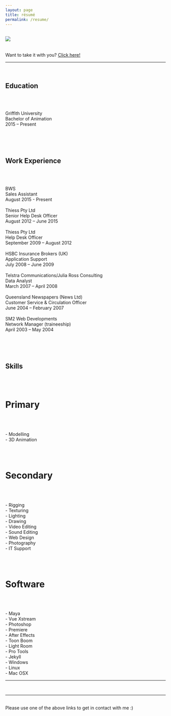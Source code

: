 ```yaml
---
layout: page
title: résumé
permalink: /resume/
---
```


## <img class="col one right" src="/img/res_pic.jpg">

<br/>
Want to take it with you? <a href="/img/Duane_McPherson_-_Resume.pdf" target="_blank">Click here!</a>
<br/>
<hr>
<br/>
<div class="col two">

<h2>Education</h2><br/>
<br/>
<p>Griffith University<br/>
Bachelor of Animation<br/>
2015 – Present</p><br/>

<br/>
<br/>
<h2>Work Experience</h2><br/>
<br/>
<p>BWS<br/>
Sales Assistant<br/>
August 2015 - Present<br/>
<br/>
Thiess Pty Ltd<br/>
Senior Help Desk Officer<br/>
August 2012 – June 2015<br/>
<br/>
Thiess Pty Ltd<br/>
Help Desk Officer<br/>
September 2009 – August 2012<br/>
<br/>
HSBC Insurance Brokers (UK)<br/>
Application Support<br/>
July 2008 – June 2009<br/>
<br/>
Telstra Communications/Julia Ross Consulting<br/>
Data Analyst<br/>
March 2007 – April 2008<br/>
<br/>
Queensland Newspapers (News Ltd)<br/>
Customer Service & Circulation Officer<br/>
June 2004 – February 2007<br/>
<br/>
SM2 Web Developments<br/>
Network Manager (traineeship)<br/>
April 2003 – May 2004</p><br/>


<br/>
<br/>
</div>

<div class="col two right">
<h2>Skills</h2><br/>
<br/>
<h1>Primary</h1><br/>
<br/><p>
-	Modelling<br/>
-	3D Animation<br/>
</p><br/>
<br/>
<h1>Secondary</h1><br/>
<br/><p>
-	Rigging<br/>
-	Texturing<br/>
-	Lighting<br/>
-	Drawing<br/>
-	Video Editing<br/>
-	Sound Editing<br/>
-	Web Design<br/>
-	Photography<br/>
-	IT Support<br/>
</p><br/>
<br/>
<h1>Software</h1><br/>
<br/><p>
-	Maya<br/>
-	Vue Xstream<br/>
-	Photoshop<br/>
-	Premiere<br/>
-	After Effects<br/>
-	Toon Boom<br/>
-	Light Room<br/>
-	Pro Tools<br/>
-	Jekyll<br/>
-	Windows<br/>
-	Linux<br/>
-	Mac OSX<br/>
</p>
</div>

<hr/>

<br/>
<hr/>
<br/>
<span class="contacticon center">
	<a href="http://duanemcpherson.com/contact/"><i class="fa fa-envelope-square"></i></a>
	<a href="https://www.linkedin.com/in/duane-mcpherson" target="_blank"><i class="fa fa-linkedin-square"></i></a>
	<a href="http://dmcmodelling.tumblr.com/" target="_blank"><i class="fa fa-tumblr-square"></i></a>
	<a href="https://twitter.com/duanemcpherson" target="_blank"><i class="fa fa-twitter-square"></i></a>
</span>

<div class="col three caption">
	Please use one of the above links to get in contact with me :)
</div>

